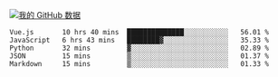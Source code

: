 [![我的 GitHub 数据](https://github-readme-stats.vercel.app/api?username=unbrain&?theme=dark)]()

<!--START_SECTION:waka-->
```text
Vue.js       10 hrs 40 mins  ██████████████░░░░░░░░░░░   56.01 % 
JavaScript   6 hrs 43 mins   ████████▓░░░░░░░░░░░░░░░░   35.33 % 
Python       32 mins         ▓░░░░░░░░░░░░░░░░░░░░░░░░   02.89 % 
JSON         15 mins         ▒░░░░░░░░░░░░░░░░░░░░░░░░   01.37 % 
Markdown     15 mins         ▒░░░░░░░░░░░░░░░░░░░░░░░░   01.33 % 
```
<!--END_SECTION:waka-->

